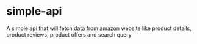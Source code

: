 # simple-api
A simple api that will fetch data from amazon website like product details, product reviews, product offers and search query
